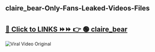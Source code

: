 
 ## claire_bear-Only-Fans-Leaked-Videos-Files

# <h2><a href="https://mediaupload.pro?claire_bear">🔗 Click to LINKS ⏩⏩ 👉 🟢 claire_bear </a></h2>

<a href="https://mediaupload.pro?claire_bear" rel="nofollow" data-target="animated-image.originalLink"><img src="https://i.ibb.co.com/xMMVF88/686577567.gif" alt="Viral Video Original" style="max-width: 100%; display: inline-block;" data-target="animated-image.originalImage"></a>